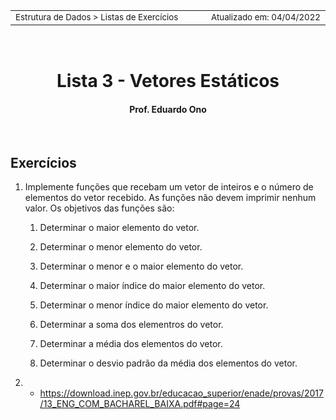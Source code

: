 
<table>
<tr>
<td align="left" width="8000">
<small>Estrutura de Dados > Listas de Exercícios</small>
</td>
<td align="right">
<small>Atualizado&nbsp;em:&nbsp;04/04/2022</small>
</td>
</tr>
</table>

<br>

<h1 align="center">
Lista 3 - Vetores Estáticos
</h1>
<h4 align="center">
Prof. Eduardo Ono
</h4>

<br>

## Exercícios

1. Implemente funções que recebam um vetor de inteiros e o número de elementos do vetor recebido. As funções não devem imprimir nenhum valor. Os objetivos das funções são:

    1. Determinar o maior elemento do vetor.

    1. Determinar o menor elemento do vetor.

    1. Determinar o menor e o maior elemento do vetor.

    1. Determinar o maior índice do maior elemento do vetor.

    1. Determinar o menor índice do maior elemento do vetor.

    1. Determinar a soma dos elementros do vetor.

    1. Determinar a média dos elementos do vetor.

    1. Determinar o desvio padrão da média dos elementos do vetor.

1. * https://download.inep.gov.br/educacao_superior/enade/provas/2017/13_ENG_COM_BACHAREL_BAIXA.pdf#page=24

<br>
